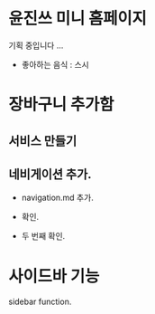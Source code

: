 # 윤진쓰 미니 홈페이지

기획 중입니다 ...

- 좋아하는 음식 : 스시

# 장바구니 추가함
## 서비스 만들기
## 네비게이션 추가.
- navigation.md 추가.

- 확인.

- 두 번째 확인.

# 사이드바 기능
sidebar function.